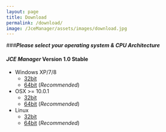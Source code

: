 ```yaml
---
layout: page
title: Download
permalink: /download/
image: /JceManager/assets/images/download.jpg
---
```



###***Please select your operating system & CPU Architecture***
<br>

#### <i class="fa fa-download"></i> *JCE Manager* Version 1.0 Stable

 - <i class="fa fa-windows"></i> Windows XP/7/8
 	- [32bit][win32]
 	- [64bit][win64] (*Recommended*)
 - <i class="fa fa-apple"></i> OSX >= 10.0.1
  	- [32bit][mac32]
 	- [64bit][mac64] (*Recommended*)
 - <i class="fa fa-linux"></i> Linux
  	- [32bit][linux32]
 	- [64bit][linux64] (*Recommended*) 


[win32]: /assets/images/os-icons/windows.jpg
[win64]: /assets/images/os-icons/windows.jpg
[mac32]: /assets/images/os-icons/windows.jpg
[mac64]: /assets/images/os-icons/windows.jpg
[linux32]: /assets/images/os-icons/windows.jpg
[linux64]: /assets/images/os-icons/windows.jpg
